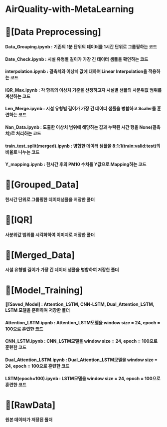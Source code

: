 # AirQuality-with-MetaLearning

# 📁[Data Preprocessing]
#### Data_Grouping.ipynb : 기존의 1분 단위의 데이터를 1시간 단위로 그룹핑하는 코드
#### Date_Check.ipynb : 시설 유형별 길이가 가장 긴 데이터 샘플을 확인하는 코드
#### interpolation.ipynb : 결측치와 이상치 값에 대하여 Linear Interpolation을 적용하는 코드
#### IQR_Max.ipynb : 각 항목의 이상치 기준을 산정하고자 시설별 샘플의 사분위값 범위를 계산하는 코드
#### Len_Merge.ipynb : 시설 유형별 길이가 가장 긴 데이터 샘플을 병합하고 Scaler를 훈련하는 코드
#### Nan_Data.ipynb : 도출한 이상치 범위에 해당하는 값과 누락된 시간 행을 None(결측치)로 처리하는 코드
#### train_test_split(merged).ipynb : 병합한 데이터 샘플을 8:1:1(train:valid:test)의 비율로 나누는 코드
#### Y_mapping.ipynb : 한시간 후의 PM10 수치를 Y값으로 Mapping하는 코드

# 📁[Grouped_Data]
#### 한시간 단위로 그룹핑한 데이터샘플을 저장한 폴더

# 📁[IQR]
#### 사분위값 범위를 시각화하여 이미지로 저장한 폴더

# 📁[Merged_Data]
#### 시설 유형별 길이가 가장 긴 데이터 샘플을 병합하여 저장한 폴더

# 📁[Model_Training]
#### 📁[Saved_Model] : Attention_LSTM, CNN-LSTM, Dual_Attention_LSTM, LSTM 모델을 훈련하여 저장한 폴더
#### Attention_LSTM.ipynb : Attention_LSTM모델을 window size = 24, epoch = 100으로 훈련한 코드
#### CNN_LSTM.ipynb : CNN_LSTM모델을 window size = 24, epoch = 100으로 훈련한 코드
#### Dual_Attention_LSTM.ipynb : Dual_Attention_LSTM모델을 window size = 24, epoch = 100으로 훈련한 코드
#### LSTM(epoch=100).ipynb : LSTM모델을 window size = 24, epoch = 100으로 훈련한 코드

# 📁[RawData]
#### 원본 데이터가 저장된 폴더 

